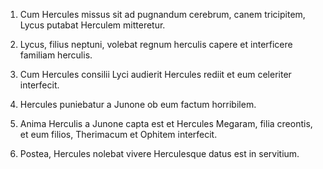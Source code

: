 1. Cum Hercules missus sit ad pugnandum cerebrum, canem tricipitem, Lycus putabat Herculem mitteretur.

2. Lycus, filius neptuni, volebat regnum herculis capere et interficere familiam herculis.

3. Cum Hercules consilii Lyci audierit Hercules rediit et eum celeriter interfecit.

4. Hercules puniebatur a Junone ob eum factum horribilem.

5. Anima Herculis a Junone capta est et Hercules Megaram, filia creontis, et eum filios, Therimacum et Ophitem interfecit.

6. Postea, Hercules nolebat vivere Herculesque datus est in servitium.
